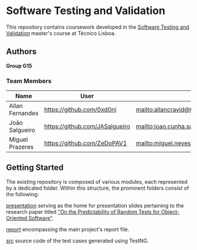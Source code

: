 # Software Testing and Validation

This repository contains coursework developed in the [Software Testing and Validation](https://fenix.tecnico.ulisboa.pt/disciplinas/TVS/2022-2023/2-semestre) master's course at Técnico Lisboa.

## Authors
 
**Group G15**
### Team Members

| Name              | User                                      | Email                                        |
|-------------------|-------------------------------------------|----------------------------------------------|
| Allan Fernandes   | <https://github.com/0xd0ni>              | <mailto:allancravid@tecnico.ulisboa.pt>      |
| João Salgueiro | https://github.com/JASalgueiro          | <mailto:joao.cunha.salgueiro@tecnico.ulisboa.pt>   |
| Miguel Prazeres   | https://github.com/ZeDoPAV1          | <mailto:miguel.neves.reis.prazeres@tecnico.ulisboa.pt>   |

## Getting Started

The existing repository is composed of various modules, each represented by a dedicated folder. Within this structure, the prominent folders consist of the following:

[presentation](../main/presentation) serving as the home for presentation slides pertaining to the research paper titled ["On the Predictability of Random Tests for Object-Oriented Software"](../main/presentation/docs/On_the_Predictability_of_Random_Tests_fo.pdf).


[report](../main/report) encompassing the main project's report file.


[src](../main/src) source code of the test cases generated using TestNG.


